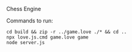 Chess Engine

Commands to run:

```
cd build && zip -r ../game.love ./* && cd .. 
npx love.js.cmd game.love game
node server.js
```
